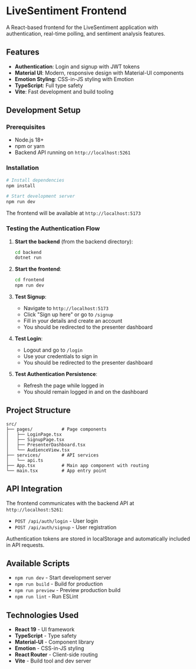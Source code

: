 # LiveSentiment Frontend

A React-based frontend for the LiveSentiment application with authentication, real-time polling, and sentiment analysis features.

## Features

- **Authentication**: Login and signup with JWT tokens
- **Material UI**: Modern, responsive design with Material-UI components
- **Emotion Styling**: CSS-in-JS styling with Emotion
- **TypeScript**: Full type safety
- **Vite**: Fast development and build tooling

## Development Setup

### Prerequisites

- Node.js 18+ 
- npm or yarn
- Backend API running on `http://localhost:5261`

### Installation

```bash
# Install dependencies
npm install

# Start development server
npm run dev
```

The frontend will be available at `http://localhost:5173`

### Testing the Authentication Flow

1. **Start the backend** (from the backend directory):
   ```bash
   cd backend
   dotnet run
   ```

2. **Start the frontend**:
   ```bash
   cd frontend
   npm run dev
   ```

3. **Test Signup**:
   - Navigate to `http://localhost:5173`
   - Click "Sign up here" or go to `/signup`
   - Fill in your details and create an account
   - You should be redirected to the presenter dashboard

4. **Test Login**:
   - Logout and go to `/login`
   - Use your credentials to sign in
   - You should be redirected to the presenter dashboard

5. **Test Authentication Persistence**:
   - Refresh the page while logged in
   - You should remain logged in and on the dashboard

## Project Structure

```
src/
├── pages/           # Page components
│   ├── LoginPage.tsx
│   ├── SignupPage.tsx
│   ├── PresenterDashboard.tsx
│   └── AudienceView.tsx
├── services/        # API services
│   └── api.ts
├── App.tsx          # Main app component with routing
└── main.tsx         # App entry point
```

## API Integration

The frontend communicates with the backend API at `http://localhost:5261`:

- `POST /api/auth/login` - User login
- `POST /api/auth/signup` - User registration

Authentication tokens are stored in localStorage and automatically included in API requests.

## Available Scripts

- `npm run dev` - Start development server
- `npm run build` - Build for production
- `npm run preview` - Preview production build
- `npm run lint` - Run ESLint

## Technologies Used

- **React 19** - UI framework
- **TypeScript** - Type safety
- **Material-UI** - Component library
- **Emotion** - CSS-in-JS styling
- **React Router** - Client-side routing
- **Vite** - Build tool and dev server
